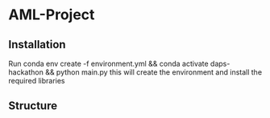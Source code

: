 # AML-Project

## Installation

Run conda env create -f environment.yml && conda activate daps-hackathon && python main.py
this will create the environment and install the required libraries

## Structure 
